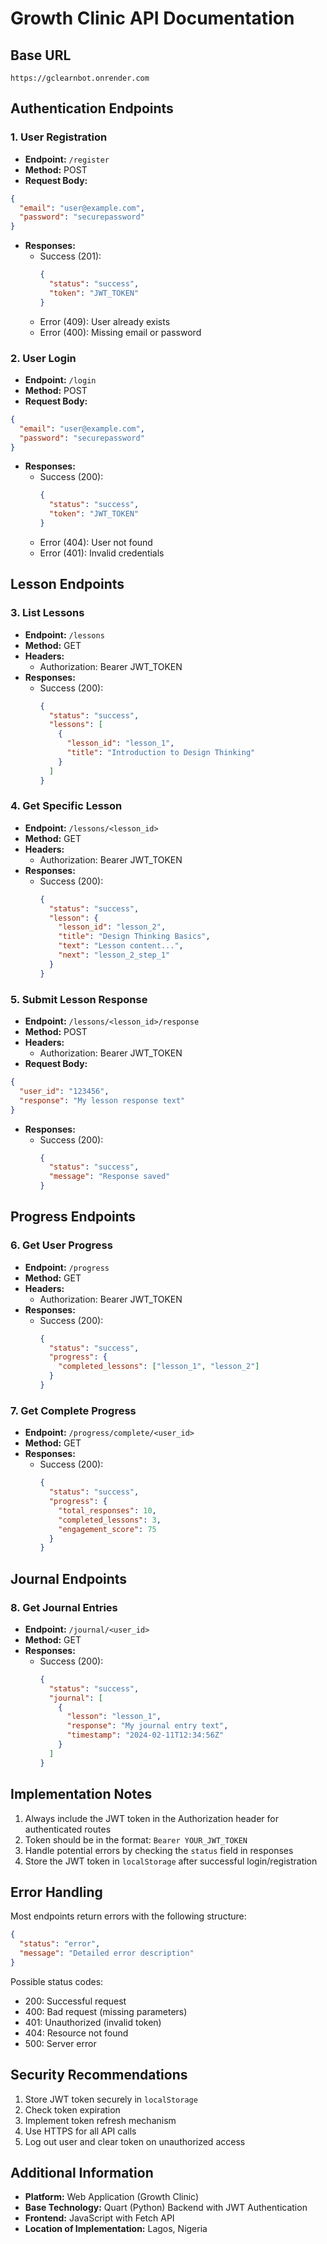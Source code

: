 # Growth Clinic API Documentation

## Base URL
```
https://gclearnbot.onrender.com
```

## Authentication Endpoints

### 1. User Registration
- **Endpoint:** `/register`
- **Method:** POST
- **Request Body:**
```json
{
  "email": "user@example.com",
  "password": "securepassword"
}
```
- **Responses:**
  - Success (201): 
    ```json
    {
      "status": "success", 
      "token": "JWT_TOKEN"
    }
    ```
  - Error (409): User already exists
  - Error (400): Missing email or password

### 2. User Login
- **Endpoint:** `/login`
- **Method:** POST
- **Request Body:**
```json
{
  "email": "user@example.com",
  "password": "securepassword"
}
```
- **Responses:**
  - Success (200):
    ```json
    {
      "status": "success", 
      "token": "JWT_TOKEN"
    }
    ```
  - Error (404): User not found
  - Error (401): Invalid credentials

## Lesson Endpoints

### 3. List Lessons
- **Endpoint:** `/lessons`
- **Method:** GET
- **Headers:** 
  - Authorization: Bearer JWT_TOKEN
- **Responses:**
  - Success (200):
    ```json
    {
      "status": "success", 
      "lessons": [
        {
          "lesson_id": "lesson_1", 
          "title": "Introduction to Design Thinking"
        }
      ]
    }
    ```

### 4. Get Specific Lesson
- **Endpoint:** `/lessons/<lesson_id>`
- **Method:** GET
- **Headers:** 
  - Authorization: Bearer JWT_TOKEN
- **Responses:**
  - Success (200):
    ```json
    {
      "status": "success",
      "lesson": {
        "lesson_id": "lesson_2",
        "title": "Design Thinking Basics",
        "text": "Lesson content...",
        "next": "lesson_2_step_1"
      }
    }
    ```

### 5. Submit Lesson Response
- **Endpoint:** `/lessons/<lesson_id>/response`
- **Method:** POST
- **Headers:** 
  - Authorization: Bearer JWT_TOKEN
- **Request Body:**
```json
{
  "user_id": "123456",
  "response": "My lesson response text"
}
```
- **Responses:**
  - Success (200):
    ```json
    {
      "status": "success", 
      "message": "Response saved"
    }
    ```

## Progress Endpoints

### 6. Get User Progress
- **Endpoint:** `/progress`
- **Method:** GET
- **Headers:** 
  - Authorization: Bearer JWT_TOKEN
- **Responses:**
  - Success (200):
    ```json
    {
      "status": "success",
      "progress": {
        "completed_lessons": ["lesson_1", "lesson_2"]
      }
    }
    ```

### 7. Get Complete Progress
- **Endpoint:** `/progress/complete/<user_id>`
- **Method:** GET
- **Responses:**
  - Success (200):
    ```json
    {
      "status": "success",
      "progress": {
        "total_responses": 10,
        "completed_lessons": 3,
        "engagement_score": 75
      }
    }
    ```

## Journal Endpoints

### 8. Get Journal Entries
- **Endpoint:** `/journal/<user_id>`
- **Method:** GET
- **Responses:**
  - Success (200):
    ```json
    {
      "status": "success", 
      "journal": [
        {
          "lesson": "lesson_1",
          "response": "My journal entry text",
          "timestamp": "2024-02-11T12:34:56Z"
        }
      ]
    }
    ```

## Implementation Notes
1. Always include the JWT token in the Authorization header for authenticated routes
2. Token should be in the format: `Bearer YOUR_JWT_TOKEN`
3. Handle potential errors by checking the `status` field in responses
4. Store the JWT token in `localStorage` after successful login/registration

## Error Handling
Most endpoints return errors with the following structure:
```json
{
  "status": "error",
  "message": "Detailed error description"
}
```

Possible status codes:
- 200: Successful request
- 400: Bad request (missing parameters)
- 401: Unauthorized (invalid token)
- 404: Resource not found
- 500: Server error

## Security Recommendations
1. Store JWT token securely in `localStorage`
2. Check token expiration
3. Implement token refresh mechanism
4. Use HTTPS for all API calls
5. Log out user and clear token on unauthorized access

## Additional Information
- **Platform:** Web Application (Growth Clinic)
- **Base Technology:** Quart (Python) Backend with JWT Authentication
- **Frontend:** JavaScript with Fetch API
- **Location of Implementation:** Lagos, Nigeria